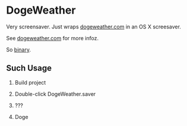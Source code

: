 DogeWeather
===========

Very screensaver. Just wraps [dogeweather.com](http://dogeweather.com) in an OS X screesaver.

See [dogeweather.com](http://dogeweather.com) for more infoz.

So [binary](https://www.dropbox.com/s/20jf714vwnx32p4/DogeWeather.zip).

Such Usage
----------

1. Build project

2. Double-click DogeWeather.saver

3. ???

4. Doge